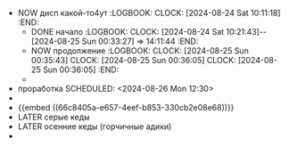 - NOW дисп какой-то4ут
  :LOGBOOK:
  CLOCK: [2024-08-24 Sat 10:11:18]
  :END:
	- DONE начало 
	  :LOGBOOK:
	  CLOCK: [2024-08-24 Sat 10:21:43]--[2024-08-25 Sun 00:33:27] =>  14:11:44
	  :END:
	- NOW продолжение
	  :LOGBOOK:
	  CLOCK: [2024-08-25 Sun 00:35:43]
	  CLOCK: [2024-08-25 Sun 00:36:05]
	  CLOCK: [2024-08-25 Sun 00:36:05]
	  :END:
	-
- проработка
  SCHEDULED: <2024-08-26 Mon 12:30>
-
- {{embed ((66c8405a-e657-4eef-b853-330cb2e08e68))}}
- LATER серые кеды
- LATER осенние кеды (горчичные адики)
-